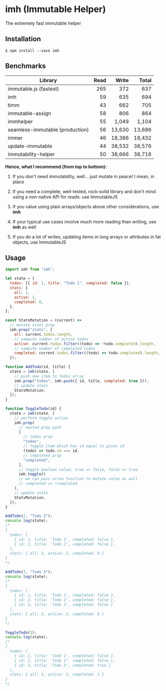 # imh (Immutable Helper)

The extremely fast immutable helper

## Installation

```
$ npm install --save imh
```

## Benchmarks

| Library                         | Read |  Write |  Total |
| ------------------------------- | ---: | -----: | -----: |
| immutable.js (fastest)          |  265 |    372 |    637 |
| imh                             |   59 |    635 |    694 |
| timm                            |   43 |    662 |    705 |
| immutable-assign                |   58 |    806 |    864 |
| immhelper                       |   55 |  1,049 |  1,104 |
| seamless-immutable (production) |   56 | 13,630 | 13,686 |
| immer                           |   46 | 18,386 | 18,432 |
| update-immutable                |   44 | 38,532 | 38,576 |
| immutability-helper             |   50 | 38,666 | 38,716 |

**Hence, what I recommend (from top to bottom):**

1. If you don't need immutability, well... just mutate in peace! I mean, in place

1. If you need a complete, well-tested, rock-solid library and don't mind using a non-native API for reads: use ImmutableJS

1. If you value using plain arrays/objects above other considerations, use **imh**

1. If your typical use cases involve much more reading than writing, use **imh** as well

1. If you do a lot of writes, updating items in long arrays or attributes in fat objects, use ImmutableJS

## Usage

```jsx
import imh from "imh";

let state = {
  todos: [{ id: 1, title: "Todo 1", completed: false }],
  stats: {
    all: 1,
    active: 1,
    completed: 0,
  },
};

const StatsMutation = (current) =>
  // mutate stats prop
  imh.prop("stats", {
    all: current.todos.length,
    // compute number of active todos
    active: current.todos.filter((todo) => !todo.completed).length,
    // compute number of completed todos
    completed: current.todos.filter((todo) => todo.completed).length,
  });

function AddTodo(id, title) {
  state = imh(state, [
    // push new item to todos array
    imh.prop("todos", imh.push({ id, title, completed: true })),
    // update stats
    StatsMutation,
  ]);
}

function ToggleTodo(id) {
  state = imh(state, [
    // perform toggle action
    imh.prop(
      // nested prop path
      [
        // todos prop
        "todos",
        // toggle item which has id equal to given id
        (todo) => todo.id === id,
        // completed prop
        "completed",
      ],
      // toggle boolean value: true => false, false => true
      imh.toggle()
      // we can pass arrow function to mutate value as well
      // completed => !completed
    ),
    // update stats
    StatsMutation,
  ]);
}

AddTodo(2, "Todo 2");
console.log(state);
/*
{
  todos: [
    { id: 1, title: 'Todo 1', completed: false },
    { id: 2, title: 'Todo 2', completed: false },
  ],
  stats: { all: 2, active: 2, completed: 0 }
}
*/

AddTodo(3, "Todo 3");
console.log(state);
/*
{
  todos: [
    { id: 1, title: 'Todo 1', completed: false },
    { id: 2, title: 'Todo 2', completed: false },
    { id: 3, title: 'Todo 3', completed: false }
  ],
  stats: { all: 3, active: 3, completed: 0 }
}
*/

ToggleTodo(3);
console.log(state);
/*
{
  todos: [
    { id: 1, title: 'Todo 1', completed: false },
    { id: 2, title: 'Todo 2', completed: false },
    { id: 3, title: 'Todo 3', completed: true }
  ],
  stats: { all: 3, active: 2, completed: 1 }
}
*/
```

